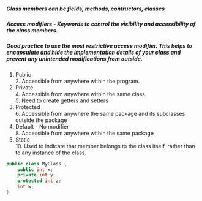 ##### Class members can be fields, methods, contructors, classes
##### Access modifiers - Keywords to control the visibility and accessibility of the class members.
##### Good practice to use the most restrictive access modifier. This helps to encapsulate and hide the implementation details of your class and prevent any unintended modifications from outside.
1. Public<br>
   2. Accessible from anywhere within the program.
3. Private<br>
   4. Accessible from anywhere within the same class.<br>
   5. Need to create getters and setters 
5. Protected<br>
   6. Accessible from anywhere the same package and its subclasses outside the package
7. Default - No modifier<br>
   8. Accessible from anywhere within the same package
9. Static<br>
   10. Used to indicate that member belongs to the class itself, rather than to any instance of the class.

````java
public class MyClass {
    public int x;
    private int y;
    protected int z;
    int w;
}
````




